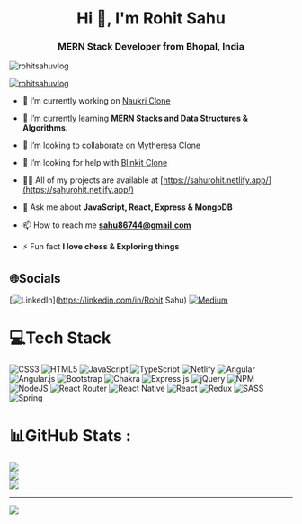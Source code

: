 <h1 align="center">Hi 👋, I'm Rohit Sahu</h1>
<h3 align="center">MERN Stack Developer from Bhopal, India</h3>

<p align="left"> <img src="https://komarev.com/ghpvc/?username=rohitsahuvlog&label=Profile%20views&color=0e75b6&style=flat" alt="rohitsahuvlog" /> </p>

<p align="left"> <a href="https://github.com/ryo-ma/github-profile-trophy"><img src="https://github-profile-trophy.vercel.app/?username=rohitsahuvlog" alt="rohitsahuvlog" /></a> </p>

- 🔭 I’m currently working on [Naukri Clone](https://naukriclone98.vercel.app/)

- 🌱 I’m currently learning **MERN Stacks and Data Structures & Algorithms.**

- 👯 I’m looking to collaborate on [Mytheresa Clone](https://chic-mooncake-91e805.netlify.app/)

- 🤝 I’m looking for help with [Blinkit Clone](https://blink-it-by-arshad-gaurav-ayush-rohit-shubham.netlify.app/)

- 👨‍💻 All of my projects are available at [https://sahurohit.netlify.app/](https://sahurohit.netlify.app/)

- 💬 Ask me about **JavaScript, React, Express & MongoDB**

- 📫 How to reach me **sahu86744@gmail.com**

- ⚡ Fun fact **I love chess & Exploring things**



## 🌐Socials
[![LinkedIn](https://img.shields.io/badge/LinkedIn-%230077B5.svg?logo=linkedin&logoColor=white)](https://linkedin.com/in/Rohit Sahu) [![Medium](https://img.shields.io/badge/Medium-12100E?logo=medium&logoColor=white)](https://medium.com/@sahu86744) 

# 💻Tech Stack
![CSS3](https://img.shields.io/badge/css3-%231572B6.svg?style=plastic&logo=css3&logoColor=white) ![HTML5](https://img.shields.io/badge/html5-%23E34F26.svg?style=plastic&logo=html5&logoColor=white) ![JavaScript](https://img.shields.io/badge/javascript-%23323330.svg?style=plastic&logo=javascript&logoColor=%23F7DF1E) ![TypeScript](https://img.shields.io/badge/typescript-%23007ACC.svg?style=plastic&logo=typescript&logoColor=white) ![Netlify](https://img.shields.io/badge/netlify-%23000000.svg?style=plastic&logo=netlify&logoColor=#00C7B7) ![Angular](https://img.shields.io/badge/angular-%23DD0031.svg?style=plastic&logo=angular&logoColor=white) ![Angular.js](https://img.shields.io/badge/angular.js-%23E23237.svg?style=plastic&logo=angularjs&logoColor=white) ![Bootstrap](https://img.shields.io/badge/bootstrap-%23563D7C.svg?style=plastic&logo=bootstrap&logoColor=white) ![Chakra](https://img.shields.io/badge/chakra-%234ED1C5.svg?style=plastic&logo=chakraui&logoColor=white) ![Express.js](https://img.shields.io/badge/express.js-%23404d59.svg?style=plastic&logo=express&logoColor=%2361DAFB) ![jQuery](https://img.shields.io/badge/jquery-%230769AD.svg?style=plastic&logo=jquery&logoColor=white) ![NPM](https://img.shields.io/badge/NPM-%23000000.svg?style=plastic&logo=npm&logoColor=white) ![NodeJS](https://img.shields.io/badge/node.js-6DA55F?style=plastic&logo=node.js&logoColor=white) ![React Router](https://img.shields.io/badge/React_Router-CA4245?style=plastic&logo=react-router&logoColor=white) ![React Native](https://img.shields.io/badge/react_native-%2320232a.svg?style=plastic&logo=react&logoColor=%2361DAFB) ![React](https://img.shields.io/badge/react-%2320232a.svg?style=plastic&logo=react&logoColor=%2361DAFB) ![Redux](https://img.shields.io/badge/redux-%23593d88.svg?style=plastic&logo=redux&logoColor=white) ![SASS](https://img.shields.io/badge/SASS-hotpink.svg?style=plastic&logo=SASS&logoColor=white) ![Spring](https://img.shields.io/badge/spring-%236DB33F.svg?style=plastic&logo=spring&logoColor=white)
# 📊GitHub Stats :
![](https://github-readme-stats.vercel.app/api?username=RohitSahuVlog&theme=highcontrast&hide_border=false&include_all_commits=false&count_private=false)<br/>
![](https://github-readme-streak-stats.herokuapp.com/?user=RohitSahuVlog&theme=highcontrast&hide_border=false)<br/>
![](https://github-readme-stats.vercel.app/api/top-langs/?username=RohitSahuVlog&theme=highcontrast&hide_border=false&include_all_commits=false&count_private=false&layout=compact)

---
[![](https://visitcount.itsvg.in/api?id=RohitSahuVlog&icon=0&color=9)](https://visitcount.itsvg.in)


